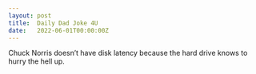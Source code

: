 ```yaml
---
layout: post
title:  Daily Dad Joke 4U
date:   2022-06-01T00:00:00Z
---
```

Chuck Norris doesn’t have disk latency because the hard drive knows to hurry the hell up.
